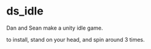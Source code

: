 # ds_idle
Dan and Sean make a unity idle game.

to install, stand on your head, and spin around 3 times.